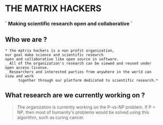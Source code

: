 

<!--

**Here are some ideas to get you started:**

🙋‍♀️ A short introduction - what is your organization all about?
🌈 Contribution guidelines - how can the community get involved?
👩‍💻 Useful resources - where can the community find your docs? Is there anything else the community should know?
🍿 Fun facts - what does your team eat for breakfast?
🧙 Remember, you can do mighty things with the power of [Markdown](https://docs.github.com/github/writing-on-github/getting-started-with-writing-and-formatting-on-github/basic-writing-and-formatting-syntax)
-->
# THE MATRIX HACKERS 
###            ` Making scientific research open and collaborative ´


## Who we are ?
    * the matrix hackers is a non profit organization,
    our goal make science and scientific research 
    open and collaborative like open source in software.
    _ All of the organization's research can be viewed and reused under open access license.
    _ Researchers and interested parties from anywhere in the world can view and work 
          together through our platform dedicated to scientific research.*

## What research are we currently working on ?
>  The organization is currently working on the P-vs-NP problem.
If P = NP, then most of humanity's problems would be solved using this algorithm,
such as curing cancer.
    




